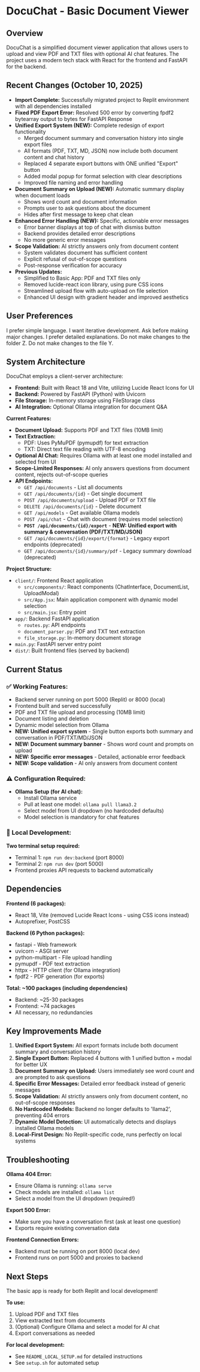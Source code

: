 # DocuChat - Basic Document Viewer

## Overview
DocuChat is a simplified document viewer application that allows users to upload and view PDF and TXT files with optional AI chat features. The project uses a modern tech stack with React for the frontend and FastAPI for the backend.

## Recent Changes (October 10, 2025)
- **Import Complete:** Successfully migrated project to Replit environment with all dependencies installed
- **Fixed PDF Export Error:** Resolved 500 error by converting fpdf2 bytearray output to bytes for FastAPI Response
- **Unified Export System (NEW):** Complete redesign of export functionality
  - Merged document summary and conversation history into single export files
  - All formats (PDF, TXT, MD, JSON) now include both document content and chat history
  - Replaced 4 separate export buttons with ONE unified "Export" button
  - Added modal popup for format selection with clear descriptions
  - Improved file naming and error handling
- **Document Summary on Upload (NEW):** Automatic summary display when document loads
  - Shows word count and document information
  - Prompts user to ask questions about the document
  - Hides after first message to keep chat clean
- **Enhanced Error Handling (NEW):** Specific, actionable error messages
  - Error banner displays at top of chat with dismiss button
  - Backend provides detailed error descriptions
  - No more generic error messages
- **Scope Validation:** AI strictly answers only from document content
  - System validates document has sufficient content
  - Explicit refusal of out-of-scope questions
  - Post-response verification for accuracy
- **Previous Updates:**
  - Simplified to Basic App: PDF and TXT files only
  - Removed lucide-react icon library, using pure CSS icons
  - Streamlined upload flow with auto-upload on file selection
  - Enhanced UI design with gradient header and improved aesthetics

## User Preferences
I prefer simple language. I want iterative development. Ask before making major changes. I prefer detailed explanations. Do not make changes to the folder Z. Do not make changes to the file Y.

## System Architecture
DocuChat employs a client-server architecture:
- **Frontend:** Built with React 18 and Vite, utilizing Lucide React Icons for UI
- **Backend:** Powered by FastAPI (Python) with Uvicorn
- **File Storage:** In-memory storage using FileStorage class
- **AI Integration:** Optional Ollama integration for document Q&A

**Current Features:**
- **Document Upload:** Supports PDF and TXT files (10MB limit)
- **Text Extraction:** 
  - PDF: Uses PyMuPDF (pymupdf) for text extraction
  - TXT: Direct text file reading with UTF-8 encoding
- **Optional AI Chat:** Requires Ollama with at least one model installed and selected from UI
- **Scope-Limited Responses:** AI only answers questions from document content, rejects out-of-scope queries
- **API Endpoints:**
  - `GET /api/documents` - List all documents
  - `GET /api/documents/{id}` - Get single document
  - `POST /api/documents/upload` - Upload PDF or TXT file
  - `DELETE /api/documents/{id}` - Delete document
  - `GET /api/models` - Get available Ollama models
  - `POST /api/chat` - Chat with document (requires model selection)
  - **`POST /api/documents/{id}/export`** - **NEW: Unified export with summary & conversation (PDF/TXT/MD/JSON)**
  - `GET /api/documents/{id}/export/{format}` - Legacy export endpoints (deprecated)
  - `GET /api/documents/{id}/summary/pdf` - Legacy summary download (deprecated)

**Project Structure:**
- `client/`: Frontend React application
  - `src/components/`: React components (ChatInterface, DocumentList, UploadModal)
  - `src/App.jsx`: Main application component with dynamic model selection
  - `src/main.jsx`: Entry point
- `app/`: Backend FastAPI application
  - `routes.py`: API endpoints
  - `document_parser.py`: PDF and TXT text extraction
  - `file_storage.py`: In-memory document storage
- `main.py`: FastAPI server entry point
- `dist/`: Built frontend files (served by backend)

## Current Status

### ✅ Working Features:
- Backend server running on port 5000 (Replit) or 8000 (local)
- Frontend built and served successfully
- PDF and TXT file upload and processing (10MB limit)
- Document listing and deletion
- Dynamic model selection from Ollama
- **NEW: Unified export system** - Single button exports both summary and conversation in PDF/TXT/MD/JSON
- **NEW: Document summary banner** - Shows word count and prompts on upload
- **NEW: Specific error messages** - Detailed, actionable error feedback
- **NEW: Scope validation** - AI only answers from document content

### ⚠️ Configuration Required:
- **Ollama Setup (for AI chat):**
  - Install Ollama service
  - Pull at least one model: `ollama pull llama3.2`
  - Select model from UI dropdown (no hardcoded defaults)
  - Model selection is mandatory for chat features

### 🔧 Local Development:
**Two terminal setup required:**
- Terminal 1: `npm run dev:backend` (port 8000)
- Terminal 2: `npm run dev` (port 5000)
- Frontend proxies API requests to backend automatically

## Dependencies

**Frontend (6 packages):**
- React 18, Vite (removed Lucide React Icons - using CSS icons instead)
- Autoprefixer, PostCSS

**Backend (6 Python packages):**
- fastapi - Web framework
- uvicorn - ASGI server
- python-multipart - File upload handling
- pymupdf - PDF text extraction
- httpx - HTTP client (for Ollama integration)
- fpdf2 - PDF generation (for exports)

**Total: ~100 packages (including dependencies)**
- Backend: ~25-30 packages
- Frontend: ~74 packages
- All necessary, no redundancies

## Key Improvements Made

1. **Unified Export System:** All export formats include both document summary and conversation history
2. **Single Export Button:** Replaced 4 buttons with 1 unified button + modal for better UX
3. **Document Summary on Upload:** Users immediately see word count and are prompted to ask questions
4. **Specific Error Messages:** Detailed error feedback instead of generic messages
5. **Scope Validation:** AI strictly answers only from document content, no out-of-scope responses
6. **No Hardcoded Models:** Backend no longer defaults to 'llama2', preventing 404 errors
7. **Dynamic Model Detection:** UI automatically detects and displays installed Ollama models
8. **Local-First Design:** No Replit-specific code, runs perfectly on local systems

## Troubleshooting

**Ollama 404 Error:**
- Ensure Ollama is running: `ollama serve`
- Check models are installed: `ollama list`
- Select a model from the UI dropdown (required!)

**Export 500 Error:**
- Make sure you have a conversation first (ask at least one question)
- Exports require existing conversation data

**Frontend Connection Errors:**
- Backend must be running on port 8000 (local dev)
- Frontend runs on port 5000 and proxies to backend

## Next Steps
The basic app is ready for both Replit and local development! 

**To use:**
1. Upload PDF and TXT files
2. View extracted text from documents
3. (Optional) Configure Ollama and select a model for AI chat
4. Export conversations as needed

**For local development:**
- See `README_LOCAL_SETUP.md` for detailed instructions
- See `setup.sh` for automated setup
